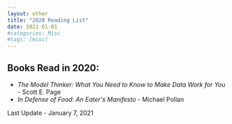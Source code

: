 ```yaml
---
layout: other
title: "2020 Reading List"
date: 2021-01-01
#categories: Misc
#tags: [misc]
---
```


## Books Read in 2020:


- _The Model Thinker: What You Need to Know to Make Data Work for You_ - Scott E. Page
- _In Defense of Food: An Eater's Manifesto_ - Michael Pollan

Last Update - January 7, 2021